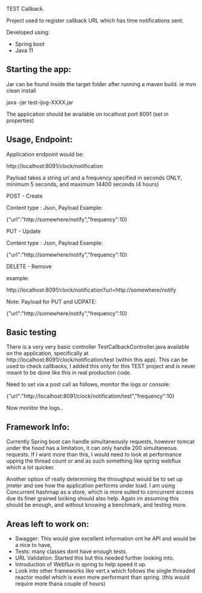 TEST Callback.

Project used to register callback URL which has time notifications sent.

Developed using:

* Spring boot
* Java 11

## Starting the app:

Jar can be found inside the target folder after running a maven build. ie mvn clean install

java -jar test-ijog-XXXX.jar

The application should be available on localhost port 8091  (set in properties)

## Usage, Endpoint:

Application endpoint would be:

http://localhost:8091/clock/notification

Payload takes a string url and a frequency specified in seconds ONLY, minimum 5 seconds, and maximum 14400 seconds (4 hours)

POST - Create

Content type : Json, Payload Example:

{"url":"http://somewhere/notify","frequency":10}

PUT - Update

Content type : Json, Payload Example:

{"url":"http://somewhere/notify","frequency":10}


DELETE - Remove  

example:

http://localhost:8091/clock/notification?url=http://somewhere/notify

Note: Payload for PUT and UDPATE:

{"url":"http://somewhere/notify","frequency":10}

## Basic testing 

There is a very very basic controller TestCallbackController.java available on the application, specifically at
http://localhost:8091/clock/notification/test (within this app). This can be used to check callbacks, I added this only for this TEST project and is never meant to be done 
like this in real production code.

Need to set via a post call as follows, monitor the logs or console:

{"url":"http://localhost:8091/clock/notification/test","frequency":10}

Now monitor the logs..

## Framework Info:

Currently Spring boot can handle simultaneously requests, however tomcat under the hood has a limitation, it can only handle 200 simultaneous requests.
If I want more than this, I would need to look at performance upping the thread count or and as such something 
like spring webflux which a lot quicker. 

Another option of really determining the throughput would be to set up jmeter and see how the application performs under load. 
I am using Concurrent hashmap as a store, which is more suited to concurrent access due its finer grained locking should also help.
Again im assuming this should be enough, and without knowing a benchmark, and testing more.

## Areas left to work on:

* Swagger: This would give excellent information ont he API and would be a nice to have,
* Tests: many classes dont have enough tests.
* URL Validation: Started this but this needed further looking into.
* Introduction of Webflux in spring to help speed it up.
* Look into other frameworks like vert.x which follows the single threaded reactor model which is even more performant than spring. (this would require more thana couple of hours)


